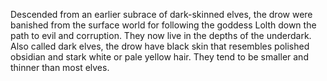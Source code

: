 Descended from an earlier subrace of dark-skinned elves, the drow were banished from the surface
world for following the goddess Lolth down the path to evil and corruption. They now live in the
depths of the underdark. Also called dark elves, the drow have black skin that resembles polished
obsidian and stark white or pale yellow hair. They tend to be smaller and thinner than most elves.